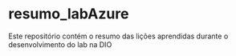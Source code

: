 # resumo_labAzure
Este repositório contém o resumo das lições aprendidas durante o desenvolvimento do lab na DIO
